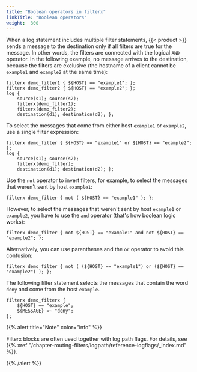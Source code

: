 ```yaml
---
title: "Boolean operators in filterx"
linkTitle: "Boolean operators"
weight:  300
---
```

<!-- This file is under the copyright of Axoflow, and licensed under Apache License 2.0, except for using the Axoflow and AxoSyslog trademarks. -->

When a log statement includes multiple filter statements, {{< product >}} sends a message to the destination only if all filters are true for the message. In other words, the filters are connected with the logical `AND` operator. In the following example, no message arrives to the destination, because the filters are exclusive (the hostname of a client cannot be `example1` and `example2` at the same time):

```shell
filterx demo_filter1 { ${HOST} == "example1"; };
filterx demo_filter2 { ${HOST} == "example2"; };
log {
    source(s1); source(s2);
    filterx(demo_filter1);
    filterx(demo_filter2);
    destination(d1); destination(d2); };
```

To select the messages that come from either host `example1` or `example2`, use a single filter expression:

```shell
filterx demo_filter { ${HOST} == "example1" or ${HOST} == "example2"; };
log {
    source(s1); source(s2);
    filterx(demo_filter);
    destination(d1); destination(d2); };
```

Use the `not` operator to invert filters, for example, to select the messages that weren't sent by host `example1`:

```shell
filterx demo_filter { not ( ${HOST} == "example1" ); };
```

However, to select the messages that weren't sent by host `example1` or `example2`, you have to use the `and` operator (that's how boolean logic works):

```shell
filterx demo_filter { not ${HOST} == "example1" and not ${HOST} == "example2"; };
```

Alternatively, you can use parentheses and the `or` operator to avoid this confusion:

```shell
filterx demo_filter { not ( (${HOST} == "example1") or (${HOST} == "example2") ); };
```

The following filter statement selects the messages that contain the word `deny` and come from the host `example`.

```shell
filterx demo_filterx {
    ${HOST} == "example";
    ${MESSAGE} =~ "deny";
};
```

{{% alert title="Note" color="info" %}}

Filterx blocks are often used together with log path flags. For details, see {{% xref "/chapter-routing-filters/logpath/reference-logflags/_index.md" %}}.

{{% /alert %}}
